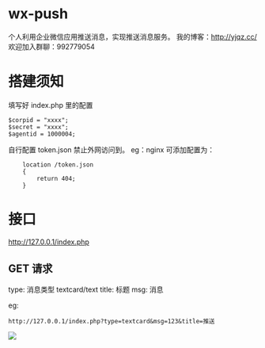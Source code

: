 # wx-push

个人利用企业微信应用推送消息，实现推送消息服务。
我的博客：http://yjqz.cc/
欢迎加入群聊：992779054

# 搭建须知

填写好 index.php 里的配置

```
$corpid = "xxxx";
$secret = "xxxx";
$agentid = 1000004;
```

自行配置 token.json 禁止外网访问到。
eg：nginx 可添加配置为：

```
    location /token.json
    {
        return 404;
    }
```

# 接口

http://127.0.0.1/index.php

## GET 请求

type: 消息类型 textcard/text
title: 标题
msg: 消息

eg:

`http://127.0.0.1/index.php?type=textcard&msg=123&title=推送`

![](https://cdn.jsdelivr.net/gh/evrstr/img@master/yjqz/1632149313238S10920-22433795.png)
